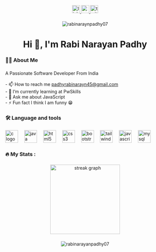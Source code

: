 
<div align="center">
  <a href="https://www.linkedin.com/in/rabi-narayan-padhy-a2449525a/" target="_blank">
    <img src="https://img.shields.io/static/v1?message=LinkedIn&logo=linkedin&label=&color=0077B5&logoColor=white&labelColor=&style=for-the-badge" height="25" alt="linkedin logo"  />
  </a>
  <a href="https://www.youtube.com/@SiluTech" target="_blank">
    <img src="https://img.shields.io/static/v1?message=Youtube&logo=youtube&label=&color=FF0000&logoColor=white&labelColor=&style=for-the-badge" height="25" alt="youtube logo"  />
  </a>
  <a href="https://twitter.com/RNP_0007" target="_blank">
    <img src="https://img.shields.io/static/v1?message=Twitter&logo=twitter&label=&color=1DA1F2&logoColor=white&labelColor=&style=for-the-badge" height="25" alt="twitter logo"  />
  </a>
</div>

###

<div align="center">
 <img src="https://komarev.com/ghpvc/?username=rabinarayanpadhy07&label=Profile%20views&color=0e75b6&style=flat" alt="rabinaraynpadhy07" />
</div>

###

<h1 align="center">Hi 👋, I'm Rabi Narayan Padhy</h1>

###

<h3 align="left">👩‍💻  About Me</h3>

###

<p align="left">A Passionate Software Developer From India<br><br>- 📫 How to reach me <a href = "padhyrabinarayan45@gmail.com" target="_blank">padhyrabinarayn45@gmail.com </a> <br>- 🌱 I’m currently learning at PwSkills<br>- 💬 Ask me about JavaScript<br>- ⚡ Fun fact I think I am funny 😁</p>





###

<h3 align="left">🛠 Language and tools</h3>

###

<div align="left">
  <img src="https://cdn.jsdelivr.net/gh/devicons/devicon/icons/c/c-original.svg" height="40" alt="c logo"  />
  <img width="12" />
  <img src="https://cdn.jsdelivr.net/gh/devicons/devicon/icons/java/java-original.svg" height="40" alt="java logo"  />
  <img width="12" />
  <img src="https://cdn.jsdelivr.net/gh/devicons/devicon/icons/html5/html5-original.svg" height="40" alt="html5 logo"  />
  <img width="12" />
  <img src="https://cdn.jsdelivr.net/gh/devicons/devicon/icons/css3/css3-original.svg" height="40" alt="css3 logo"  />
  <img width="12" />
  <img src="https://cdn.jsdelivr.net/gh/devicons/devicon/icons/bootstrap/bootstrap-original.svg" height="40" alt="bootstrap logo"  />
  <img width="12" />
  <img src="https://cdn.jsdelivr.net/gh/devicons/devicon/icons/tailwindcss/tailwindcss-original-wordmark.svg" height="40" alt="tailwindcss logo"  />
  <img width="12" />
  <img src="https://cdn.jsdelivr.net/gh/devicons/devicon/icons/javascript/javascript-original.svg" height="40" alt="javascript logo"  />
  <img width="12" />
  <img src="https://cdn.jsdelivr.net/gh/devicons/devicon/icons/mysql/mysql-original.svg" height="40" alt="mysql logo"  />
</div>

###

<h3 align="left">🔥   My Stats :</h3>

###
<div align="center">
  <img src="https://streak-stats.demolab.com?user=rabinarayanpadhy07&locale=en&mode=daily&theme=dark&hide_border=false&border_radius=5&order=3" height="220" alt="streak graph"  />
</div>

###

<div align="center">
<p><img src="https://github-readme-stats.vercel.app/api/top-langs?username=rabinarayanpadhy07&show_icons=true&locale=en&layout=compact" alt="rabinarayanpadhy07" /></p>
</div>


